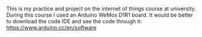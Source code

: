 This is my practice and project on the internet of things course at university. During this course I used an Arduino WeMos D1R1 board. It would be better to download the code IDE and see the code through it: https://www.arduino.cc/en/software

